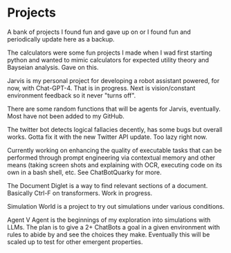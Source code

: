 # Projects
A bank of projects I found fun and gave up on or I found fun and periodically update here as a backup.


The calculators were some fun projects I made when I wad first starting python and wanted to mimic calculators for expected utility theory and Bayseian analysis. Gave on this.

Jarvis is my personal project for developing a robot assistant powered, for now, with Chat-GPT-4. That is in progress. Next is vision/constant environment feedback so it never "turns off".

There are some random functions that will be agents for Jarvis, eventually. Most have not been added to my GitHub.

The twitter bot detects logical fallacies decently, has some bugs but overall works. Gotta fix it with the new Twitter API update. Too lazy right now.

Currently working on enhancing the quality of executable tasks that can be performed through prompt engineering via contextual memory and other means (taking screen shots and explaining with OCR, executing code on its own in a bash shell, etc. See ChatBotQuarky for more.

The Document Diglet is a way to find relevant sections of a document. Basically Ctrl-F on transformers. Work in progress.

Simulation World is a project to try out simulations under various conditions.

Agent V Agent is the beginnings of my exploration into simulations with LLMs. The plan is to give a 2+ ChatBots a goal in a given environment with rules to abide by and see the choices they make. Eventually this will be scaled up to test for other emergent properties. 
